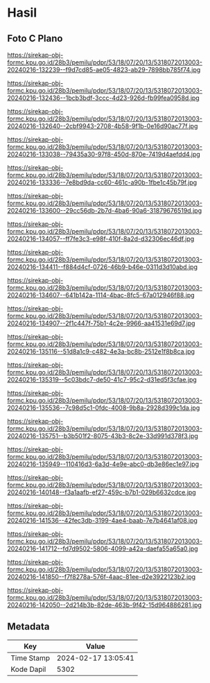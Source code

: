 # Hasil

## Foto C Plano

https://sirekap-obj-formc.kpu.go.id/28b3/pemilu/pdpr/53/18/07/20/13/5318072013003-20240216-132239--f9d7cd85-ae05-4823-ab29-7898bb785f74.jpg

https://sirekap-obj-formc.kpu.go.id/28b3/pemilu/pdpr/53/18/07/20/13/5318072013003-20240216-132436--1bcb3bdf-3ccc-4d23-926d-fb99fea0958d.jpg

https://sirekap-obj-formc.kpu.go.id/28b3/pemilu/pdpr/53/18/07/20/13/5318072013003-20240216-132640--2cbf9943-2708-4b58-9f1b-0e16d90ac77f.jpg

https://sirekap-obj-formc.kpu.go.id/28b3/pemilu/pdpr/53/18/07/20/13/5318072013003-20240216-133038--79435a30-97f8-450d-870e-7419d4aefdd4.jpg

https://sirekap-obj-formc.kpu.go.id/28b3/pemilu/pdpr/53/18/07/20/13/5318072013003-20240216-133336--7e8bd9da-cc60-461c-a90b-1fbe1c45b79f.jpg

https://sirekap-obj-formc.kpu.go.id/28b3/pemilu/pdpr/53/18/07/20/13/5318072013003-20240216-133600--29cc56db-2b7d-4ba6-90a6-31879676519d.jpg

https://sirekap-obj-formc.kpu.go.id/28b3/pemilu/pdpr/53/18/07/20/13/5318072013003-20240216-134057--ff7fe3c3-e98f-410f-8a2d-d32306ec46df.jpg

https://sirekap-obj-formc.kpu.go.id/28b3/pemilu/pdpr/53/18/07/20/13/5318072013003-20240216-134411--f884d4cf-0726-46b9-b46e-0311d3d10abd.jpg

https://sirekap-obj-formc.kpu.go.id/28b3/pemilu/pdpr/53/18/07/20/13/5318072013003-20240216-134607--641b142a-1114-4bac-8fc5-67a012946f88.jpg

https://sirekap-obj-formc.kpu.go.id/28b3/pemilu/pdpr/53/18/07/20/13/5318072013003-20240216-134907--2f1c447f-75b1-4c2e-9966-aa41531e69d7.jpg

https://sirekap-obj-formc.kpu.go.id/28b3/pemilu/pdpr/53/18/07/20/13/5318072013003-20240216-135116--51d8a1c9-c482-4e3a-bc8b-2512e1f8b8ca.jpg

https://sirekap-obj-formc.kpu.go.id/28b3/pemilu/pdpr/53/18/07/20/13/5318072013003-20240216-135319--5c03bdc7-de50-41c7-95c2-d31ed5f3cfae.jpg

https://sirekap-obj-formc.kpu.go.id/28b3/pemilu/pdpr/53/18/07/20/13/5318072013003-20240216-135536--7c98d5c1-0fdc-4008-9b8a-2928d399c1da.jpg

https://sirekap-obj-formc.kpu.go.id/28b3/pemilu/pdpr/53/18/07/20/13/5318072013003-20240216-135751--b3b501f2-8075-43b3-8c2e-33d991d378f3.jpg

https://sirekap-obj-formc.kpu.go.id/28b3/pemilu/pdpr/53/18/07/20/13/5318072013003-20240216-135949--110416d3-6a3d-4e9e-abc0-db3e86ec1e97.jpg

https://sirekap-obj-formc.kpu.go.id/28b3/pemilu/pdpr/53/18/07/20/13/5318072013003-20240216-140148--f3a1aafb-ef27-459c-b7b1-029b6632cdce.jpg

https://sirekap-obj-formc.kpu.go.id/28b3/pemilu/pdpr/53/18/07/20/13/5318072013003-20240216-141536--42fec3db-3199-4ae4-baab-7e7b4641af08.jpg

https://sirekap-obj-formc.kpu.go.id/28b3/pemilu/pdpr/53/18/07/20/13/5318072013003-20240216-141712--fd7d9502-5806-4099-a42a-daefa55a65a0.jpg

https://sirekap-obj-formc.kpu.go.id/28b3/pemilu/pdpr/53/18/07/20/13/5318072013003-20240216-141850--f7f8278a-576f-4aac-81ee-d2e3922123b2.jpg

https://sirekap-obj-formc.kpu.go.id/28b3/pemilu/pdpr/53/18/07/20/13/5318072013003-20240216-142050--2d214b3b-82de-463b-9f42-15d964886281.jpg


## Metadata

| Key        | Value               |
| ---------- | ------------------- |
| Time Stamp | 2024-02-17 13:05:41 |
| Kode Dapil | 5302                |



